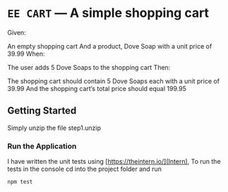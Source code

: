 # `EE CART` — A simple shopping cart

Given:

An empty shopping cart
And a product, Dove Soap with a unit price of 39.99
When:

The user adds 5 Dove Soaps to the shopping cart
Then:

The shopping cart should contain 5 Dove Soaps each with a unit price of 39.99
And the shopping cart’s total price should equal 199.95


## Getting Started

Simply unzip the file step1.unzip

### Run the Application

I have written the unit tests using [https://theintern.io/](Intern), To run the tests in the console cd into the project folder and run

```
npm test
```
